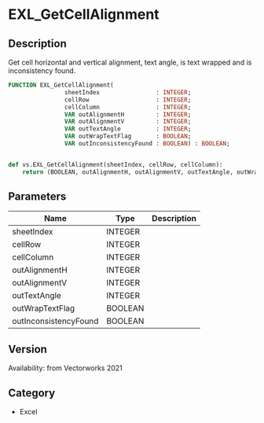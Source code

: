 # EXL_GetCellAlignment

## Description
Get cell horizontal and vertical alignment, text angle, is text wrapped and is inconsistency found.

```pascal
FUNCTION EXL_GetCellAlignment(
				sheetIndex                : INTEGER;
				cellRow                   : INTEGER;
				cellColumn                : INTEGER;
				VAR outAlignmentH         : INTEGER;
				VAR outAlignmentV         : INTEGER;
				VAR outTextAngle          : INTEGER;
				VAR outWrapTextFlag       : BOOLEAN;
				VAR outInconsistencyFound : BOOLEAN) : BOOLEAN;
```

```python

def vs.EXL_GetCellAlignment(sheetIndex, cellRow, cellColumn):
    return (BOOLEAN, outAlignmentH, outAlignmentV, outTextAngle, outWrapTextFlag, outInconsistencyFound)
```

## Parameters
|Name|Type|Description|
|---|---|---|
|sheetIndex|INTEGER||
|cellRow|INTEGER||
|cellColumn|INTEGER||
|outAlignmentH|INTEGER||
|outAlignmentV|INTEGER||
|outTextAngle|INTEGER||
|outWrapTextFlag|BOOLEAN||
|outInconsistencyFound|BOOLEAN||

## Version
Availability: from Vectorworks 2021
## Category
* Excel

